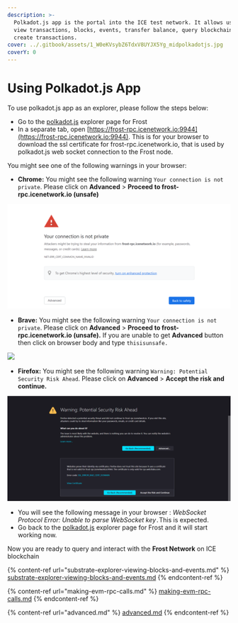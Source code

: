 ```yaml
---
description: >-
  Polkadot.js app is the portal into the ICE test network. It allows users to
  view transactions, blocks, events, transfer balance, query blockchains and
  create transactions.
cover: ../.gitbook/assets/1_W0eKVsybZ6TdxV8UYJX5Yg_midpolkadotjs.jpg
coverY: 0
---
```


# Using Polkadot.js App

To use polkadot.js app as an explorer, please follow the steps below:

* Go to the [polkadot.js](https://polkadot.js.org/apps/?rpc=wss%3A%2F%2Ffrost-rpc.icenetwork.io%3A9944#/explorer) explorer page for Frost
* In a separate tab, open [https://frost-rpc.icenetwork.io:9944](https://frost-rpc.icenetwork.io:9944). This is for your browser to download the ssl certificate for frost-rpc.icenetwork.io, that is used by polkadot.js web socket connection to the Frost node.

You might see one of the following warnings in your browser:

* **Chrome:** You might see the following warning `Your connection is not private`. Please click on **Advanced** > **Proceed to frost-rpc.icenetwork.io (unsafe)**

![](<../.gitbook/assets/image (4).png>)

* **Brave:** You might see the following warning `Your connection is not private`. Please click on **Advanced** > **Proceed to frost-rpc.icenetwork.io (unsafe).**                                                   If you are unable to get **Advanced** button then click on browser body and type `thisisunsafe.`

![](../.gitbook/assets/273455507\_352716266490671\_7958131310511955853\_n.png)

* **Firefox:** You might see the following warning `Warning: Potential Security Risk Ahead`. Please click on **Advanced** > **Accept the risk and continue.**

![](<../.gitbook/assets/Screenshot 2022-02-10 113220.png>)

* You will see the following message in your browser : _WebSocket Protocol Error: Unable to parse WebSocket key_`.`This is expected.
* Go back to the [polkadot.js](https://polkadot.js.org/apps/?rpc=wss%3A%2F%2Ffrost-rpc.icenetwork.io%3A9944#/explorer) explorer page for Frost and it will start working now.

Now you are ready to query and interact with the **Frost Network** on ICE blockchain



{% content-ref url="substrate-explorer-viewing-blocks-and-events.md" %}
[substrate-explorer-viewing-blocks-and-events.md](substrate-explorer-viewing-blocks-and-events.md)
{% endcontent-ref %}

{% content-ref url="making-evm-rpc-calls.md" %}
[making-evm-rpc-calls.md](making-evm-rpc-calls.md)
{% endcontent-ref %}

{% content-ref url="advanced.md" %}
[advanced.md](advanced.md)
{% endcontent-ref %}

